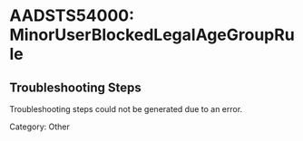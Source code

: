 # AADSTS54000: MinorUserBlockedLegalAgeGroupRule


## Troubleshooting Steps
Troubleshooting steps could not be generated due to an error.

Category: Other